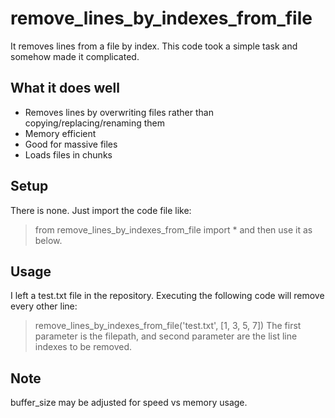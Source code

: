 # remove_lines_by_indexes_from_file
It removes lines from a file by index. 
This code took a simple task and somehow made it complicated.

## What it does well
- Removes lines by overwriting files rather than copying/replacing/renaming them
- Memory efficient
- Good for massive files
- Loads files in chunks

## Setup
There is none. Just import the code file like:
> from remove_lines_by_indexes_from_file import *
and then use it as below.

## Usage
I left a test.txt file in the repository. Executing the following code will remove every other line:
> remove_lines_by_indexes_from_file('test.txt', [1, 3, 5, 7])
The first parameter is the filepath, and second parameter are the list line indexes to be removed.

## Note
buffer_size may be adjusted for speed vs memory usage.
